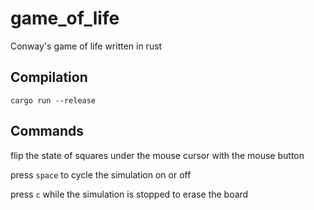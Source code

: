 # game_of_life
Conway's game of life written in rust

## Compilation
```
cargo run --release
```

## Commands
flip the state of squares under the mouse cursor with the mouse button

press `space` to cycle the simulation on or off

press `c` while the simulation is stopped to erase the board
